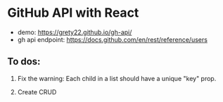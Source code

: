 # GitHub API with React
* demo: https://grety22.github.io/gh-api/
* gh api endpoint: https://docs.github.com/en/rest/reference/users

## To dos:
1. Fix the warning: Each child in a list should have a unique "key" prop.

3. Create CRUD 

